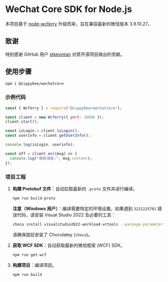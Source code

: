 # WeChat Core SDK for Node.js

本项目基于 [node-wcferry](https://github.com/stkevintan/node-wcferry) 升级而来，旨在兼容最新的微信版本 3.9.10.27。

## 致谢

特别感谢 GitHub 用户 [stkevintan](https://github.com/stkevintan) 对原开源项目做出的贡献。

## 使用步骤

```bash
npm i @zippybee/wechatcore
```

### 示例代码

```javascript
const { Wcferry } = require("@zippybee/wechatcore");

const client = new Wcferry({ port: 10086 });
client.start();

const isLogin = client.isLogin();
const userinfo = client.getUserInfo();

console.log(isLogin, userinfo);

const off = client.on((msg) => {
  console.log("收到消息:", msg.content);
});
```

### 项目工程

1. **构建 Protobuf 文件**：自动拉取最新的 `.proto` 文件并进行编译。

   ```bash
   npm run build-proto
   ```

   **注意（Windows 用户）**：编译需要特定的环境设置。如果遇到 `3221225781` 错误代码，请安装 Visual Studio 2022 及必要的工具：

   ```bash
   choco install visualstudio2022-workload-vctools --package-parameters "--includeRecommended"
   ```

   请确保提前安装了 Chocolatey (`choco`)。

2. **获取 WCF SDK**：自动获取最新的微信框架 (WCF) SDK。

   ```bash
   npm run get-wcf
   ```

3. **构建项目**：编译项目。

   ```bash
   npm run build
   ```
